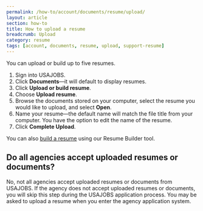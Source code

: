```yaml
---
permalink: /how-to/account/documents/resume/upload/
layout: article
section: how-to
title: How to upload a resume
breadcrumb: Upload
category: resume
tags: [account, documents, resume, upload, support-resume]
---
```

You can upload or build up to five resumes.

1. Sign into USAJOBS.
2. Click **Documents**—it will default to display resumes.
3. Click **Upload or build resume**.
4. Choose **Upload resume**.
5. Browse the documents stored on your computer, select the resume you would like to upload, and select **Open**.
6. Name your resume—the default name will match the file title from your computer. You have the option to edit the name of the resume.
7. Click **Complete Upload**.

You can also [build a resume](../build/) using our Resume Builder tool.

## Do all agencies accept uploaded resumes or documents?
No, not all agencies accept uploaded resumes or documents from USAJOBS.  If the agency does not accept uploaded resumes or documents, you will skip this step during the USAJOBS application process.  You may be asked to upload a resume when you enter the agency application system.
